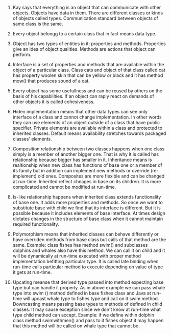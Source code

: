 1. Kay says that everything is an object that can communicate with other objects. 
Objects have data in them. There are different classes or kinds of objects called types. 
Communication standard between objects of same class is the same.

2. Every object belongg to a certain class that in fact means data type.

3. Object has two types of entities in it: properties and methods. 
Properties give an idea of object qualities. 
Methods are actions that object can perform.

4. Interface is a set of properties and methods that are available within the object of a particular class.
Class cats and object of that class called cat has property woolen skin that can be yellow or black and it has
method mow() that produces sound of a cat.

5. Every object has some usefullness and can be reused by others on the basis of his capabilities.
If an object can raply react on demands of other objects it is called cohesiveness.

6. Hiden implementation means that other data types can see only interface of a class and cannot change implementation. 
In other words they can use elements of an object outside of a class that have public specifier. 
Private elements are available within a class and protected to inherited classes.
Default means availability stretches towards packaged classes' elements.

7. Composition relationship between two classes happens when one class simply is a member of another  bigger one.
That is why it is called has  relationship because bigger has smaller in it.
Inheritance means is realtionship when new class has functions of base one or a member of its family but in addition 
can implement new methods or override (re-implement) old ones. Composites are more flexible and can be changed at run-time.
Inherited reflect chnages in base on its children. It is more complicated and cannot be modified at run-time.

8. Is-like relationship happens when inherited class extends functionality of base one. It adds more properties and methods. 
So once we want to substitute base with child we find that its interface is different. But it is possible because it includes elements of base interface.
At times design dictates changes in the structure of base class when it cannot maintain required functionality.

9. Polymorphism means that inherited classes can behave differently or have overriden methods from base class but calls of that method are the same.
Example: class fishes has method swim() and subclasses dolphins and whales also have this method. We can call it on child and it will be dynamically at run-time executed
with proper method implementation befitting particular type. It is called late binding when run-time calls particular method to execute depending on value of type it gets at run-time.

10. Upcating meanse that derived type passed into method expecting base type but can handle it properly. As in above example we can pass whale type into swim () method defined in base 
fishes class and Java at run-time will upcast whale type to fishes type and call on it swim method.
Downcasting means passing base types to methods of defined in child classes. It may cause exception since we don't know at run-time what type child method can accept. Example:
if we define within dolphin class method swimwithmen() and pass to it fishes object it may happen that this method will be called on whale  type that cannot be.